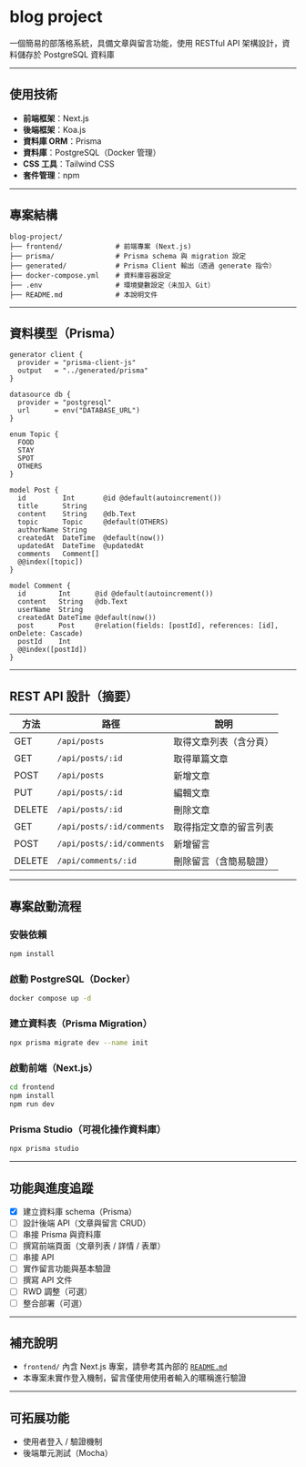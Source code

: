 # blog project 
一個簡易的部落格系統，具備文章與留言功能，使用 RESTful API 架構設計，資料儲存於 PostgreSQL 資料庫

---

## 使用技術

- **前端框架**：Next.js
- **後端框架**：Koa.js
- **資料庫 ORM**：Prisma
- **資料庫**：PostgreSQL（Docker 管理）
- **CSS 工具**：Tailwind CSS
- **套件管理**：npm

---

## 專案結構
```
blog-project/
├── frontend/             # 前端專案 (Next.js)
├── prisma/               # Prisma schema 與 migration 設定
├── generated/            # Prisma Client 輸出（透過 generate 指令）
├── docker-compose.yml    # 資料庫容器設定
├── .env                  # 環境變數設定（未加入 Git）
├── README.md             # 本說明文件
```

---

## 資料模型（Prisma）

```prisma
generator client {
  provider = "prisma-client-js"
  output   = "../generated/prisma"
}

datasource db {
  provider = "postgresql"
  url      = env("DATABASE_URL")
}

enum Topic {
  FOOD
  STAY
  SPOT
  OTHERS
}

model Post {
  id         Int       @id @default(autoincrement())
  title      String
  content    String    @db.Text
  topic      Topic     @default(OTHERS)
  authorName String
  createdAt  DateTime  @default(now())
  updatedAt  DateTime  @updatedAt
  comments   Comment[]
  @@index([topic])
}

model Comment {
  id        Int      @id @default(autoincrement())
  content   String   @db.Text
  userName  String
  createdAt DateTime @default(now())
  post      Post     @relation(fields: [postId], references: [id], onDelete: Cascade)
  postId    Int
  @@index([postId])
}
```

---

## REST API 設計（摘要）

| 方法     | 路徑                          | 說明                   |
|----------|-------------------------------|------------------------|
| GET      | `/api/posts`                  | 取得文章列表（含分頁）   |
| GET      | `/api/posts/:id`              | 取得單篇文章            |
| POST     | `/api/posts`                  | 新增文章               |
| PUT      | `/api/posts/:id`              | 編輯文章               |
| DELETE   | `/api/posts/:id`              | 刪除文章               |
| GET      | `/api/posts/:id/comments`     | 取得指定文章的留言列表   |
| POST     | `/api/posts/:id/comments`     | 新增留言               |
| DELETE   | `/api/comments/:id`           | 刪除留言（含簡易驗證）  |

---

## 專案啟動流程

### 安裝依賴

```bash
npm install
```

### 啟動 PostgreSQL（Docker）

```bash
docker compose up -d
```

### 建立資料表（Prisma Migration）

```bash
npx prisma migrate dev --name init
```

### 啟動前端（Next.js）

```bash
cd frontend
npm install
npm run dev
```

### Prisma Studio（可視化操作資料庫）

```bash
npx prisma studio
```

---

## 功能與進度追蹤

- [x] 建立資料庫 schema（Prisma）
- [ ] 設計後端 API（文章與留言 CRUD）
- [ ] 串接 Prisma 與資料庫
- [ ] 撰寫前端頁面（文章列表 / 詳情 / 表單）
- [ ] 串接 API
- [ ] 實作留言功能與基本驗證
- [ ] 撰寫 API 文件
- [ ] RWD 調整（可選）
- [ ] 整合部署（可選）

---

## 補充說明

- `frontend/` 內含 Next.js 專案，請參考其內部的 [`README.md`](./frontend/README.md)
- 本專案未實作登入機制，留言僅使用使用者輸入的暱稱進行驗證

---

## 可拓展功能

- 使用者登入 / 驗證機制
- 後端單元測試（Mocha）